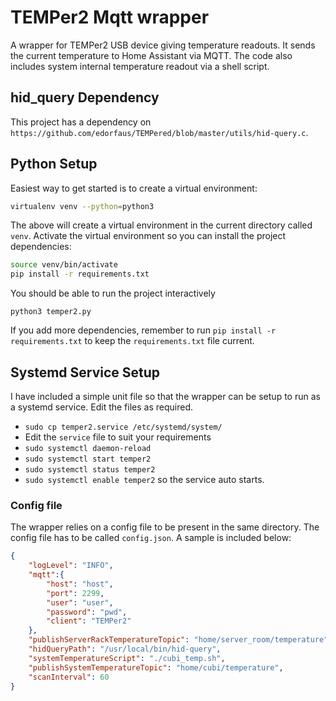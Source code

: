 # TEMPer2 Mqtt wrapper

A wrapper for TEMPer2 USB device giving temperature readouts. It sends the current temperature to Home Assistant via MQTT. The code also includes system internal temperature readout via a shell script.

## hid_query Dependency

This project has a dependency on `https://github.com/edorfaus/TEMPered/blob/master/utils/hid-query.c`.


## Python Setup

Easiest way to get started is to create a virtual environment:

```sh
virtualenv venv --python=python3
```

The above will create a virtual environment in the current directory called `venv`. Activate the virtual environment so you can install the project dependencies:

```sh
source venv/bin/activate
pip install -r requirements.txt
```

You should be able to run the project interactively
```
python3 temper2.py
```
If you add more dependencies, remember to run `pip install -r requirements.txt` to keep the `requirements.txt` file current.
 
## Systemd Service Setup

I have included a simple unit file so that the wrapper can be setup to run as a systemd service. Edit the files as required.

* `sudo cp temper2.service /etc/systemd/system/`
* Edit the `service` file to suit your requirements
* `sudo systemctl daemon-reload`
* `sudo systemctl start temper2`
* `sudo systemctl status temper2`
* `sudo systemctl enable temper2` so the service auto starts.

### Config file

The wrapper relies on a config file to be present in the same directory. The config file has to be called `config.json`. A sample is included below:

```json
{
    "logLevel": "INFO",
    "mqtt":{
        "host": "host",
        "port": 2299,
        "user": "user",
        "password": "pwd",
        "client": "TEMPer2"
    },
    "publishServerRackTemperatureTopic": "home/server_room/temperature",
    "hidQueryPath": "/usr/local/bin/hid-query",
    "systemTemperatureScript": "./cubi_temp.sh",
    "publishSystemTemperatureTopic": "home/cubi/temperature",
    "scanInterval": 60
}
``` 

